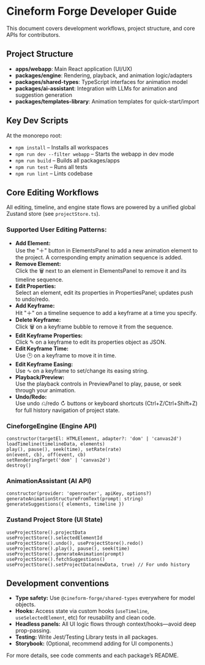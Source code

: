 # Cineform Forge Developer Guide

This document covers development workflows, project structure, and core APIs for contributors.

## Project Structure

- **apps/webapp**: Main React application (UI/UX)
- **packages/engine**: Rendering, playback, and animation logic/adapters
- **packages/shared-types**: TypeScript interfaces for animation model
- **packages/ai-assistant**: Integration with LLMs for animation and suggestion generation
- **packages/templates-library**: Animation templates for quick-start/import

## Key Dev Scripts

At the monorepo root:
- `npm install` – Installs all workspaces
- `npm run dev --filter webapp` – Starts the webapp in dev mode
- `npm run build` – Builds all packages/apps
- `npm run test` – Runs all tests
- `npm run lint` – Lints codebase

## Core Editing Workflows

All editing, timeline, and engine state flows are powered by a unified global Zustand store (see `projectStore.ts`).

### Supported User Editing Patterns:

- **Add Element:**  
  Use the "＋" button in ElementsPanel to add a new animation element to the project. A corresponding empty animation sequence is added.
- **Remove Element:**  
  Click the 🗑️ next to an element in ElementsPanel to remove it and its timeline sequence.
- **Edit Properties:**  
  Select an element, edit its properties in PropertiesPanel; updates push to undo/redo.
- **Add Keyframe:**  
  Hit "＋" on a timeline sequence to add a keyframe at a time you specify.
- **Delete Keyframe:**  
  Click 🗑️ on a keyframe bubble to remove it from the sequence.
- **Edit Keyframe Properties:**  
  Click ✎ on a keyframe to edit its properties object as JSON.
- **Edit Keyframe Time:**  
  Use 🕑 on a keyframe to move it in time.
- **Edit Keyframe Easing:**  
  Use ∿ on a keyframe to set/change its easing string.
- **Playback/Preview:**  
  Use the playback controls in PreviewPanel to play, pause, or seek through your animation.
- **Undo/Redo:**  
  Use undo ⎌/redo ↻ buttons or keyboard shortcuts (Ctrl+Z/Ctrl+Shift+Z) for full history navigation of project state.

### CineforgeEngine (Engine API)

```
constructor(targetEl: HTMLElement, adapter?: 'dom' | 'canvas2d')
loadTimeline(timelineData, elements)
play(), pause(), seek(time), setRate(rate)
on(event, cb), off(event, cb)
setRenderingTarget('dom' | 'canvas2d')
destroy()
```

### AnimationAssistant (AI API)

```
constructor(provider: 'openrouter', apiKey, options?)
generateAnimationStructureFromText(prompt: string)
generateSuggestions({ elements, timeline })
```

### Zustand Project Store (UI State)

```
useProjectStore().projectData
useProjectStore().selectedElementId
useProjectStore().undo(), useProjectStore().redo()
useProjectStore().play(), pause(), seek(time)
useProjectStore().generateAnimation(prompt)
useProjectStore().fetchSuggestions()
useProjectStore().setProjectData(newData, true) // For undo history
```

## Development conventions

- **Type safety:** Use `@cineform-forge/shared-types` everywhere for model objects.
- **Hooks:** Access state via custom hooks (`useTimeline`, `useSelectedElement`, etc) for reusability and clean code.
- **Headless panels:** All UI logic flows through context/hooks—avoid deep prop-passing.
- **Testing:** Write Jest/Testing Library tests in all packages.
- **Storybook:** (Optional, recommend adding for UI components.)

For more details, see code comments and each package’s README.